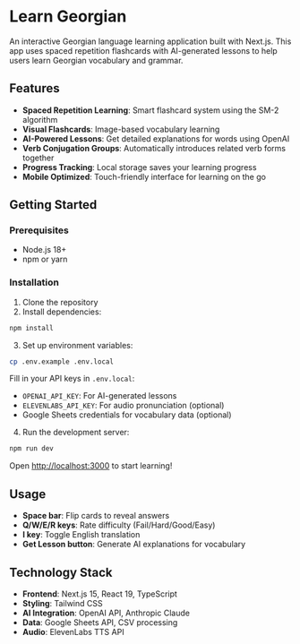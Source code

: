 # Learn Georgian

An interactive Georgian language learning application built with Next.js. This app uses spaced repetition flashcards with AI-generated lessons to help users learn Georgian vocabulary and grammar.

## Features

- **Spaced Repetition Learning**: Smart flashcard system using the SM-2 algorithm
- **Visual Flashcards**: Image-based vocabulary learning
- **AI-Powered Lessons**: Get detailed explanations for words using OpenAI
- **Verb Conjugation Groups**: Automatically introduces related verb forms together
- **Progress Tracking**: Local storage saves your learning progress
- **Mobile Optimized**: Touch-friendly interface for learning on the go

## Getting Started

### Prerequisites

- Node.js 18+ 
- npm or yarn

### Installation

1. Clone the repository
2. Install dependencies:
```bash
npm install
```

3. Set up environment variables:
```bash
cp .env.example .env.local
```
Fill in your API keys in `.env.local`:
- `OPENAI_API_KEY`: For AI-generated lessons
- `ELEVENLABS_API_KEY`: For audio pronunciation (optional)
- Google Sheets credentials for vocabulary data (optional)

4. Run the development server:
```bash
npm run dev
```

Open [http://localhost:3000](http://localhost:3000) to start learning!

## Usage

- **Space bar**: Flip cards to reveal answers
- **Q/W/E/R keys**: Rate difficulty (Fail/Hard/Good/Easy)  
- **I key**: Toggle English translation
- **Get Lesson button**: Generate AI explanations for vocabulary

## Technology Stack

- **Frontend**: Next.js 15, React 19, TypeScript
- **Styling**: Tailwind CSS
- **AI Integration**: OpenAI API, Anthropic Claude
- **Data**: Google Sheets API, CSV processing
- **Audio**: ElevenLabs TTS API
